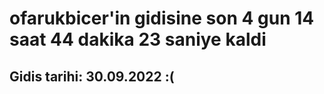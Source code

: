 # ofarukbicer'in gidisine son 4 gun 14 saat 44 dakika 23 saniye kaldi

## Gidis tarihi: 30.09.2022 :(